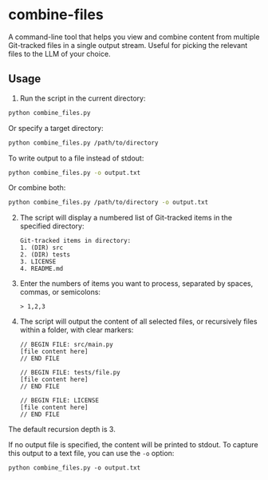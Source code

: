 # combine-files
A command-line tool that helps you view and combine content from multiple Git-tracked files in a single output stream.
Useful for picking the relevant files to the LLM of your choice.

## Usage

1. Run the script in the current directory:
```bash
python combine_files.py
```

Or specify a target directory:
```bash
python combine_files.py /path/to/directory
```

To write output to a file instead of stdout:
```bash
python combine_files.py -o output.txt
```

Or combine both:
```bash
python combine_files.py /path/to/directory -o output.txt
```

2. The script will display a numbered list of Git-tracked items in the specified directory:
   ```
   Git-tracked items in directory:
   1. (DIR) src
   2. (DIR) tests
   3. LICENSE
   4. README.md
   ```

3. Enter the numbers of items you want to process, separated by spaces, commas, or semicolons:
   ```
   > 1,2,3
   ```

4. The script will output the content of all selected files, or recursively files within a folder, with clear markers:
   ```
   // BEGIN FILE: src/main.py
   [file content here]
   // END FILE

   // BEGIN FILE: tests/file.py
   [file content here]
   // END FILE

   // BEGIN FILE: LICENSE
   [file content here]
   // END FILE
   ```

The default recursion depth is 3.

If no output file is specified, the content will be printed to stdout. To capture this output to a text file, you can use the `-o` option:
```
python combine_files.py -o output.txt
```